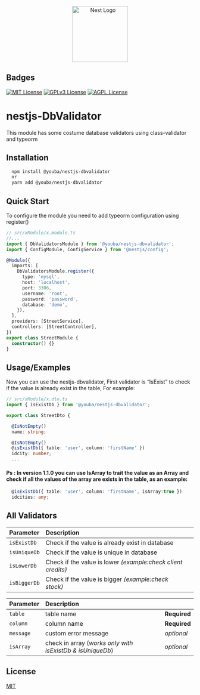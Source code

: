 <div align="center">
  <a href="http://nestjs.com/" target="_blank">
    <img src="https://nestjs.com/img/logo_text.svg" width="150" alt="Nest Logo" />
  </a>
</div>

## Badges

[![MIT License](https://img.shields.io/badge/License-MIT-green.svg)](https://choosealicense.com/licenses/mit/)
[![GPLv3 License](https://img.shields.io/badge/License-GPL%20v3-yellow.svg)](https://opensource.org/licenses/)
[![AGPL License](https://img.shields.io/badge/built%20with-NestJs-red.svg)](https://nestjs.com)

# nestjs-DbValidator

This module has some costume database validators using class-validator and typeorm

## Installation

```bash
  npm install @youba/nestjs-dbvalidator
  or
  yarn add @youba/nestjs-dbvalidator
```

## Quick Start

To configure the module you need to add typeorm configuration using register()

```typescript
// src/xModule/x.module.ts
//...
import { DbValidatorsModule } from '@youba/nestjs-dbvalidator';
import { ConfigModule, ConfigService } from '@nestjs/config';

@Module({
  imports: [
    DbValidatorsModule.register({
      type: 'mysql',
      host: 'localhost',
      port: 3306,
      username: 'root',
      password: 'password',
      database: 'demo',
    }),
  ],
  providers: [StreetService],
  controllers: [StreetController],
})
export class StreetModule {
  constructor() {}
}
```

## Usage/Examples

Now you can use the nestjs-dbvalidator, First validator is “IsExist” to check if the value is already exist in the table, For example:

```typescript
// src/xModule/x.dto.ts
import { isExistDb } from '@youba/nestjs-dbvalidator';

export class StreetDto {

  @IsNotEmpty()
  name: string;

  @IsNotEmpty()
  @isExistDb({ table: 'user', column: 'firstName' })
  idcity: number;
  ...
```

#### Ps : In version 1.1.0 you can use IsArray to trait the value as an Array and check if all the values of the array are exists in the table, as an example:

```typescript
  @isExistDb({ table: 'user', column: 'firstName', isArray:true })
  idcities: any;
```

## All Validators

| Parameter    | Description                                                  |     |
| :----------- | :----------------------------------------------------------- | :-- |
| `isExistDb`  | Check if the value is already exist in database              |     |
| `isUniqueDb` | Check if the value is unique in database                     |     |
| `isLowerDb`  | Check if the value is lower _(example:check client credits)_ |     |
| `isBiggerDb` | Check if the value is bigger _(example:check stock)_         |     |

| Parameter | Description                                               |              |
| :-------- | :-------------------------------------------------------- | :----------- |
| `table`   | table name                                                | **Required** |
| `column`  | column name                                               | **Required** |
| `message` | custom error message                                      | _optional_   |
| `isArray` | check in array (_works only with isExistDb & isUniqueDb_) | _optional_   |

## License

[MIT](https://choosealicense.com/licenses/mit/)
